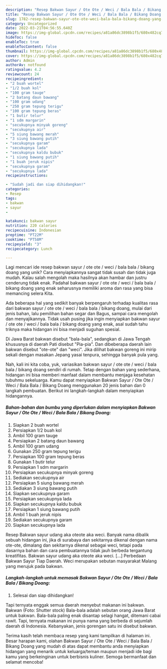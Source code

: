 ```yaml
---
description: "Resep Bakwan Sayur / Ote Ote / Weci / Bala Bala / Bikang Doang yang Lezat"
title: "Resep Bakwan Sayur / Ote Ote / Weci / Bala Bala / Bikang Doang yang Lezat"
slug: 1782-resep-bakwan-sayur-ote-ote-weci-bala-bala-bikang-doang-yang-lezat
category: Uncategorized
date: 2022-03-21T04:56:55.640Z
image: https://img-global.cpcdn.com/recipes/a81a86dc3898b1f5/680x482cq70/bakwan-sayur-ote-ote-weci-bala-bala-bikang-doang-foto-resep-utama.jpg
hideToc: false
enableToc: true
enableTocContent: false
thumbnail: https://img-global.cpcdn.com/recipes/a81a86dc3898b1f5/680x482cq70/bakwan-sayur-ote-ote-weci-bala-bala-bikang-doang-foto-resep-utama.jpg
cover: https://img-global.cpcdn.com/recipes/a81a86dc3898b1f5/680x482cq70/bakwan-sayur-ote-ote-weci-bala-bala-bikang-doang-foto-resep-utama.jpg
author: Admin
authorAv: notfound
ratingvalue: 4.2
reviewcount: 24
recipeingredient:
- "2 buah wortel"
- "1/2 buah kol"
- "100 gram tauge"
- "2 batang daun bawang"
- "100 gram udang"
- "250 gram tepung terigu"
- "100 gram tepung beras"
- "1 butir telur"
- "1 sdm margarin"
- "secukupnya minyak goreng"
- "secukupnya air"
- "5 siung bawang merah"
- "3 siung bawang putih"
- "secukupnya garam"
- "secukupnya lada"
- "secukupnya kaldu bubuk"
- "1 siung bawang putih"
- "1 buah jeruk nipis"
- "secukupnya garam"
- "secukupnya lada"
recipeinstructions:

- "Sudah jadi dan siap dihidangkan!"
categories:
- Resep
tags:
- bakwan
- sayur
- 

katakunci: bakwan sayur  
nutrition: 220 calories
recipecuisine: Indonesian
preptime: "PT22M"
cooktime: "PT58M"
recipeyield: "3"
recipecategory: Lunch

---
```





Lagi mencari ide resep bakwan sayur / ote ote / weci / bala bala / bikang doang yang unik? Cara menyiapkannya sangat tidak susah dan tidak juga mudah. Kalau salah mengolah maka hasilnya akan hambar dan justru cenderung tidak enak. Padahal bakwan sayur / ote ote / weci / bala bala / bikang doang yang enak seharusnya memiliki aroma dan rasa yang bisa memancing selera Kita.





Ada beberapa hal yang sedikit banyak berpengaruh terhadap kualitas rasa dari bakwan sayur / ote ote / weci / bala bala / bikang doang, mulai dari jenis bahan, lalu pemilihan bahan segar dan Bagus, sampai cara mengolah dan menyajikannya. Tidak usah pusing jika ingin menyiapkan bakwan sayur / ote ote / weci / bala bala / bikang doang yang enak,      asal sudah tahu triknya maka hidangan ini bisa menjadi suguhan spesial.














Di Jawa Barat bakwan disebut &#34;bala-bala&#34;, sedangkan di Jawa Tengah khususnya di daerah Pati disebut &#34;Pia-pia&#34;. Dan dibeberapa daerah lain bakwan disebut &#34;ote-ote&#34; dan &#34;weci&#34;. Jika dilihat bakwan goreng ini mirip sekali dengan masakan Jepang yasai tenpura, sehingga banyak pula yang.






Nah, kali ini kita coba, yuk, variasikan bakwan sayur / ote ote / weci / bala bala / bikang doang sendiri di rumah. Tetap dengan bahan yang sederhana, hidangan ini bisa memberi manfaat dalam membantu menjaga kesehatan tubuhmu sekeluarga. Kamu dapat menyiapkan Bakwan Sayur / Ote Ote / Weci / Bala Bala / Bikang Doang menggunakan 20 jenis bahan dan 0 langkah pembuatan. Berikut ini langkah-langkah dalam menyiapkan hidangannya.

<!--inarticleads1-->

##### Bahan-bahan dan bumbu yang diperlukan dalam menyiapkan Bakwan Sayur / Ote Ote / Weci / Bala Bala / Bikang Doang:

1. Siapkan 2 buah wortel
1. Persiapkan 1/2 buah kol
1. Ambil 100 gram tauge
1. Persiapkan 2 batang daun bawang
1. Ambil 100 gram udang
1. Gunakan 250 gram tepung terigu
1. Persiapkan 100 gram tepung beras
1. Gunakan 1 butir telur
1. Persiapkan 1 sdm margarin
1. Persiapkan secukupnya minyak goreng
1. Sediakan secukupnya air
1. Persiapkan 5 siung bawang merah
1. Sediakan 3 siung bawang putih
1. Siapkan secukupnya garam
1. Persiapkan secukupnya lada
1. Siapkan secukupnya kaldu bubuk
1. Persiapkan 1 siung bawang putih
1. Ambil 1 buah jeruk nipis
1. Sediakan secukupnya garam
1. Siapkan secukupnya lada


Resep Bakwan sayur udang aka oteote aka weci. Banyak nama dibalik sebuah hidangan ini, jika di surabaya dan sekitarnya dikenal dengan nama ote-ote, dimalang dan sekitarnya dikenal sebagai weci, tetapi pada dasarnya bahan dan cara pembuatannya tidak jauh berbeda tergantung kreatifitas. Bakwan sayur udang aka oteote aka weci. […] Perbedaan Bakwan Sayur Tiap Daerah. Weci merupakan sebutan masyarakat Malang yang merujuk pada bakwan. 

<!--inarticleads2-->

##### Langkah-langkah untuk memasak Bakwan Sayur / Ote Ote / Weci / Bala Bala / Bikang Doang:


1. Selesai dan siap dihidangkan!

Tapi ternyata enggak semua daerah menyebut makanan ini bakwan. Bakwan (Foto: Shutter stock) Bala-bala adalah sebutan orang Jawa Barat untuk bakwan. Bala-bala paling enak disantap selagi hangat, ditemani cabai rawit. Tapi, ternyata makanan ini punya nama yang berbeda di sejumlah daerah di Indonesia. Kebanyakan, jenis gorengan satu ini disebut bakwan. 

Terima kasih telah membaca resep yang kami tampilkan di halaman ini. Besar harapan kami, olahan Bakwan Sayur / Ote Ote / Weci / Bala Bala / Bikang Doang yang mudah di atas dapat membantu anda menyiapkan hidangan yang menarik untuk keluarga/teman maupun menjadi ide bagi kamu yang berkeinginan untuk berbisnis kuliner. Semoga bermanfaat dan selamat mencoba!
